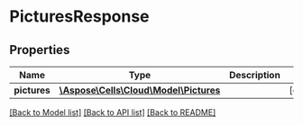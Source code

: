 # PicturesResponse

## Properties
Name | Type | Description | Notes
------------ | ------------- | ------------- | -------------
**pictures** | [**\Aspose\Cells\Cloud\Model\Pictures**](Pictures.md) |  | [optional] 

[[Back to Model list]](../README.md#documentation-for-models) [[Back to API list]](../README.md#documentation-for-api-endpoints) [[Back to README]](../README.md)


